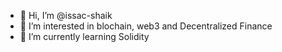 - 👋 Hi, I’m @issac-shaik
- 👀 I’m interested in blochain, web3 and Decentralized Finance
- 🌱 I’m currently learning Solidity
